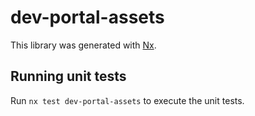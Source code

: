 # dev-portal-assets

This library was generated with [Nx](https://nx.dev).

## Running unit tests

Run `nx test dev-portal-assets` to execute the unit tests.
